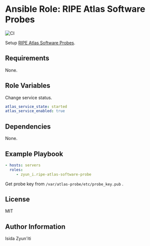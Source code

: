 # Ansible Role: RIPE Atlas Software Probes

![CI](https://github.com/zyun-i/ansible-role-ripe-atlas-software-probe/workflows/CI/badge.svg)

Setup [RIPE Atlas Software Probes](https://atlas.ripe.net/docs/software-probe/).

## Requirements

None.

## Role Variables

Change service status.

```yml
atlas_service_state: started
atlas_service_enabled: true
```

## Dependencies

None.

## Example Playbook

```yml
- hosts: servers
  roles:
     - zyun_i.ripe-atlas-software-probe
```

Get probe key from `/var/atlas-probe/etc/probe_key.pub` .

## License

MIT

## Author Information

Isida Zyun'iti

